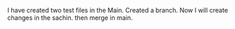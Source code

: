 I have created two test files in the Main.
Created a branch.
Now I will create changes in the sachin.
then merge in main.

